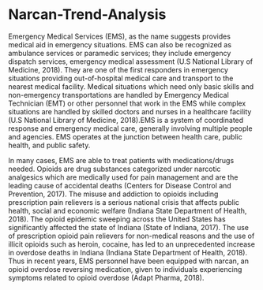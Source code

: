 # Narcan-Trend-Analysis

Emergency Medical Services (EMS), as the name suggests provides medical aid in emergency situations. EMS can also be recognized as ambulance services or paramedic services; they include emergency dispatch services, emergency medical assessment (U.S National Library of Medicine, 2018). They are one of the first responders in emergency situations providing out-of-hospital medical care and transport to the nearest medical facility. Medical situations which need only basic skills and non-emergency transportations are handled by Emergency Medical Technician (EMT) or other personnel that work in the EMS while complex situations are handled by skilled doctors and nurses in a healthcare facility (U.S National Library of Medicine, 2018).EMS is a system of coordinated response and emergency medical care, generally involving multiple people and agencies. EMS operates at the junction between health care, public health, and public safety.

In many cases, EMS are able to treat patients with medications/drugs needed. Opioids are drug substances categorized under narcotic analgesics which are medically used for pain management and are the leading cause of accidental deaths (Centers for Disease Control and Prevention, 2017). The misuse and addiction to opioids including prescription pain relievers is a serious national crisis that affects public health, social and economic welfare (Indiana State Department of Health, 2018). The opioid epidemic sweeping across the United States has significantly affected the state of Indiana (State of Indiana, 2017). The use of prescription opioid pain relievers for non-medical reasons and the use of illicit opioids such as heroin, cocaine, has led to an unprecedented increase in overdose deaths in Indiana (Indiana State Department of Health, 2018). Thus in recent years, EMS personnel have been equipped with narcan, an opioid overdose reversing medication, given to individuals experiencing symptoms related to opioid overdose (Adapt Pharma, 2018).
